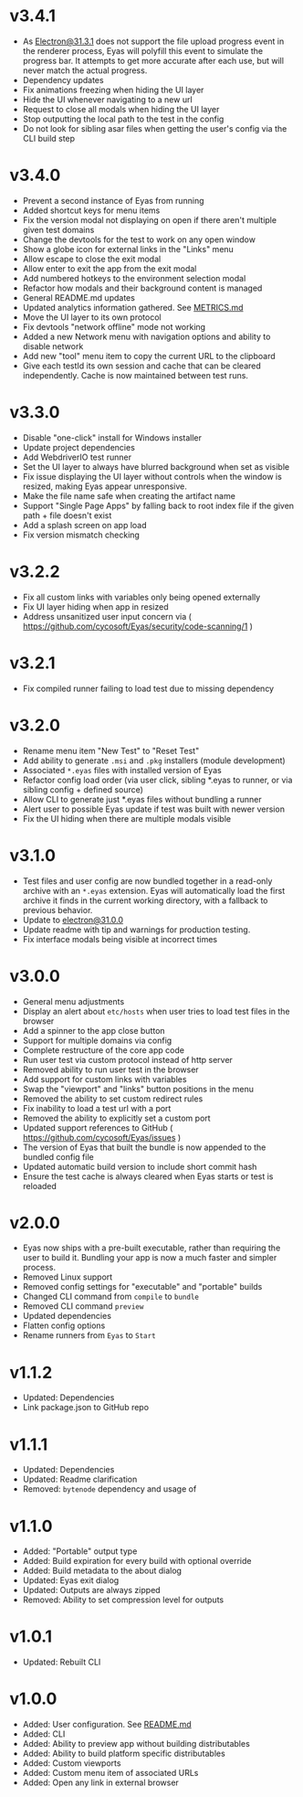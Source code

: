 # v3.4.1

- As Electron@31.3.1 does not support the file upload progress event in the renderer process, Eyas will polyfill this event to simulate the progress bar. It attempts to get more accurate after each use, but will never match the actual progress.
- Dependency updates
- Fix animations freezing when hiding the UI layer
- Hide the UI whenever navigating to a new url
- Request to close all modals when hiding the UI layer
- Stop outputting the local path to the test in the config
- Do not look for sibling asar files when getting the user's config via the CLI build step

# v3.4.0

- Prevent a second instance of Eyas from running
- Added shortcut keys for menu items
- Fix the version modal not displaying on open if there aren't multiple given test domains
- Change the devtools for the test to work on any open window
- Show a globe icon for external links in the "Links" menu
- Allow escape to close the exit modal
- Allow enter to exit the app from the exit modal
- Add numbered hotkeys to the environment selection modal
- Refactor how modals and their background content is managed
- General README.md updates
- Updated analytics information gathered. See [METRICS.md](docs/METRICS.md)
- Move the UI layer to its own protocol
- Fix devtools "network offline" mode not working
- Added a new Network menu with navigation options and ability to disable network
- Add new "tool" menu item to copy the current URL to the clipboard
- Give each testId its own session and cache that can be cleared independently. Cache is now maintained between test runs.

# v3.3.0

- Disable "one-click" install for Windows installer
- Update project dependencies
- Add WebdriverIO test runner
- Set the UI layer to always have blurred background when set as visible
- Fix issue displaying the UI layer without controls when the window is resized, making Eyas appear unresponsive.
- Make the file name safe when creating the artifact name
- Support "Single Page Apps" by falling back to root index file if the given path + file doesn't exist
- Add a splash screen on app load
- Fix version mismatch checking

# v3.2.2

- Fix all custom links with variables only being opened externally
- Fix UI layer hiding when app in resized
- Address unsanitized user input concern via ( https://github.com/cycosoft/Eyas/security/code-scanning/1 )

# v3.2.1

- Fix compiled runner failing to load test due to missing dependency

# v3.2.0

- Rename menu item "New Test" to "Reset Test"
- Add ability to generate `.msi` and `.pkg` installers (module development)
- Associated `*.eyas` files with installed version of Eyas
- Refactor config load order (via user click, sibling *.eyas to runner, or via sibling config + defined source)
- Allow CLI to generate just *.eyas files without bundling a runner
- Alert user to possible Eyas update if test was built with newer version
- Fix the UI hiding when there are multiple modals visible

# v3.1.0

- Test files and user config are now bundled together in a read-only archive with an `*.eyas` extension. Eyas will automatically load the first archive it finds in the current working directory, with a fallback to previous behavior.
- Update to electron@31.0.0
- Update readme with tip and warnings for production testing.
- Fix interface modals being visible at incorrect times

# v3.0.0

- General menu adjustments
- Display an alert about `etc/hosts` when user tries to load test files in the browser
- Add a spinner to the app close button
- Support for multiple domains via config
- Complete restructure of the core app code
- Run user test via custom protocol instead of http server
- Removed ability to run user test in the browser
- Add support for custom links with variables
- Swap the "viewport" and "links" button positions in the menu
- Removed the ability to set custom redirect rules
- Fix inability to load a test url with a port
- Removed the ability to explicitly set a custom port
- Updated support references to GitHub ( https://github.com/cycosoft/Eyas/issues )
- The version of Eyas that built the bundle is now appended to the bundled config file
- Updated automatic build version to include short commit hash
- Ensure the test cache is always cleared when Eyas starts or test is reloaded

# v2.0.0

- Eyas now ships with a pre-built executable, rather than requiring the user to build it. Bundling your app is now a much faster and simpler process.
- Removed Linux support
- Removed config settings for "executable" and "portable" builds
- Changed CLI command from `compile` to `bundle`
- Removed CLI command `preview`
- Updated dependencies
- Flatten config options
- Rename runners from `Eyas` to `Start`

# v1.1.2

- Updated: Dependencies
- Link package.json to GitHub repo

# v1.1.1

- Updated: Dependencies
- Updated: Readme clarification
- Removed: `bytenode` dependency and usage of

# v1.1.0

- Added: "Portable" output type
- Added: Build expiration for every build with optional override
- Added: Build metadata to the about dialog
- Updated: Eyas exit dialog
- Updated: Outputs are always zipped
- Removed: Ability to set compression level for outputs

# v1.0.1

- Updated: Rebuilt CLI

# v1.0.0

- Added: User configuration. See [README.md](README.md)
- Added: CLI
- Added: Ability to preview app without building distributables
- Added: Ability to build platform specific distributables
- Added: Custom viewports
- Added: Custom menu item of associated URLs
- Added: Open any link in external browser